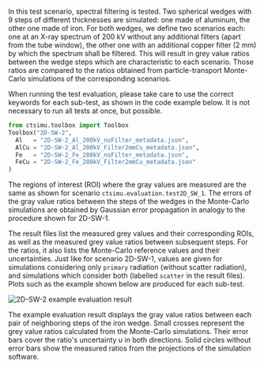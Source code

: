In this test scenario, spectral filtering is tested. Two spherical wedges with 9 steps of different thicknesses are simulated: one made of aluminum, the other one made of iron. For both wedges, we define two scenarios each: one at an X-ray spectrum of 200 kV without any additional filters (apart from the tube window), the other one with an additional copper filter (2 mm) by which the spectrum shall be filtered. This will result in grey value ratios between the wedge steps which are characteristic to each scenario. Those ratios are compared to the ratios obtained from particle-transport Monte-Carlo simulations of the corresponding scenarios.

When running the test evaluation, please take care to use the correct keywords for each sub-test, as shown in the code example below. It is not necessary to run all tests at once, but possible.

```python
from ctsimu.toolbox import Toolbox
Toolbox("2D-SW-2",
  Al   = "2D-SW-2_Al_200kV_noFilter_metadata.json",
  AlCu = "2D-SW-2_Al_200kV_Filter2mmCu_metadata.json",
  Fe   = "2D-SW-2_Fe_200kV_noFilter_metadata.json",
  FeCu = "2D-SW-2_Fe_200kV_Filter2mmCu_metadata.json"
)
```

The regions of interest (ROI) where the gray values are measured are the same as shown for scenario `ctsimu.evaluation.test2D_SW_1`. The errors of the gray value ratios between the steps of the wedges in the Monte-Carlo simulations are obtained by Gaussian error propagation in analogy to the procedure shown for 2D-SW-1.

The result files list the measured grey values and their corresponding ROIs, as well as the measured grey value ratios between subsequent steps. For the ratios, it also lists the Monte-Carlo reference values and their uncertainties. Just like for scenario 2D-SW-1, values are given for simulations considering only `primary` radiation (without scatter radiation), and simulations which consider both (labelled `scatter` in the result files). Plots such as the example shown below are produced for each sub-test.

![2D-SW-2 example evaluation result](../pictures/2D-SW-2_FeCu.png "2D-SW-2")

The example evaluation result displays the gray value ratios between each pair of neighboring steps of the iron wedge. Small crosses represent the grey value ratios calculated from the Monte-Carlo simulations. Their error bars cover the ratio's uncertainty *u* in both directions. Solid circles without error bars show the measured ratios from the projections of the simulation software.